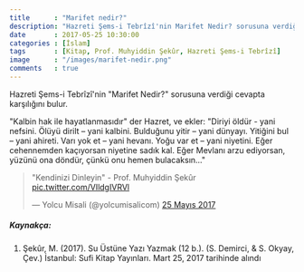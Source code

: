 ```yaml
---
title      : "Marifet nedir?"
description: "Hazreti Şems-i Tebrîzî'nin Marifet Nedir? sorusuna verdiği cevapta karşılığını bulur."
date       : 2017-05-25 10:30:00
categories : [İslam]
tags       : [Kitap, Prof. Muhyiddin Şekûr, Hazreti Şems-i Tebrîzî]
image      : "/images/marifet-nedir.png"
comments   : true
---
```


Hazreti Şems-i Tebrîzî'nin "Marifet Nedir?" sorusuna verdiği cevapta karşılığını bulur.

"Kalbin hak ile hayatlanmasıdır" der Hazret, ve ekler: "Diriyi öldür - yani nefsini. Ölüyü dirilt – yani kalbini. Bulduğunu yitir – yani dünyayı. Yitiğini bul – yani ahireti. Varı yok et – yani hevanı. Yoğu var et – yani niyetini. Eğer cehennemden kaçıyorsan niyetine sadık kal. Eğer Mevlanı arzu ediyorsan, yüzünü ona döndür, çünkü onu hemen bulacaksın..."

<blockquote class="twitter-tweet" data-lang="tr"><p lang="tr" dir="ltr">&quot;Kendinizi Dinleyin&quot; - Prof. Muhyiddin Şekûr <a href="https://t.co/VIldgIVRVl">pic.twitter.com/VIldgIVRVl</a></p>&mdash; Yolcu Misali (@yolcumisalicom) <a href="https://twitter.com/yolcumisalicom/status/867689849008115713">25 Mayıs 2017</a></blockquote>
<script async src="//platform.twitter.com/widgets.js" charset="utf-8"></script>

##### Kaynakça:

1. Şekûr, M. (2017). Su Üstüne Yazı Yazmak (12 b.). (S. Demirci, & S. Okyay, Çev.) İstanbul: Sufi Kitap Yayınları. Mart 25, 2017 tarihinde alındı